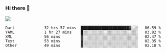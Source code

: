 ### Hi there 👋

<!--
**guozhigq/guozhigq** is a ✨ _special_ ✨ repository because its `README.md` (this file) appears on your GitHub profile.

Here are some ideas to get you started:

- 🔭 I’m currently working on ...
- 🌱 I’m currently learning ...
- 👯 I’m looking to collaborate on ...
- 🤔 I’m looking for help with ...
- 💬 Ask me about ...
- 📫 How to reach me: ...
- 😄 Pronouns: ...
- ⚡ Fun fact: ...
-->
![](https://github-readme-stats.vercel.app/api?username=guozhigq&show_icons=true)
<!--START_SECTION:waka-->

```text
Dart             32 hrs 57 mins  █████████████████████▓░░░   86.59 %
YAML             1 hr 27 mins    █░░░░░░░░░░░░░░░░░░░░░░░░   03.82 %
XML              56 mins         ▓░░░░░░░░░░░░░░░░░░░░░░░░   02.47 %
Text             53 mins         ▓░░░░░░░░░░░░░░░░░░░░░░░░   02.35 %
Other            49 mins         ▓░░░░░░░░░░░░░░░░░░░░░░░░   02.18 %
```

<!--END_SECTION:waka-->
